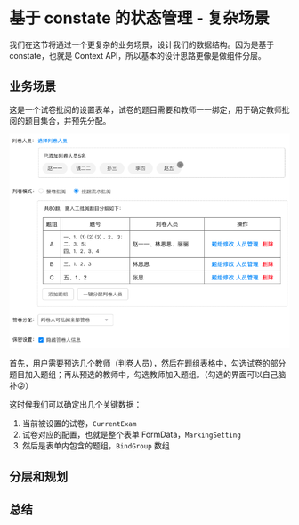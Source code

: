 # 基于 constate 的状态管理 - 复杂场景

我们在这节将通过一个更复杂的业务场景，设计我们的数据结构。因为是基于 constate，也就是 Context API，所以基本的设计思路更像是做组件分层。

## 业务场景

这是一个试卷批阅的设置表单，试卷的题目需要和教师一一绑定，用于确定教师批阅的题目集合，并预先分配。



![image-20201130115612734](./assets/image-20201130115612734.png)

首先，用户需要预选几个教师（判卷人员），然后在题组表格中，勾选试卷的部分题目加入题组；再从预选的教师中，勾选教师加入题组。（勾选的界面可以自己脑补😜）



这时候我们可以确定出几个关键数据：

1. 当前被设置的试卷，`CurrentExam`
2. 试卷对应的配置，也就是整个表单 FormData，`MarkingSetting`
3. 然后是表单内包含的题组，`BindGroup` 数组





## 分层和规划



## 总结

